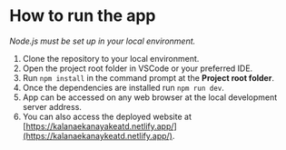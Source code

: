 # How to run the app

*Node.js must be set up in your local environment.*

1. Clone the repository to your local environment.
2. Open the project root folder in VSCode or your preferred IDE.
3. Run `npm install` in the command prompt at the **Project root folder**.
4. Once the dependencies are installed run `npm run dev`.
5. App can be accessed on any web browser at the local development server address.
6. You can also access the deployed website at [https://kalanaekanayakeatd.netlify.app/](https://kalanaekanaykeatd.netlify.app/).
